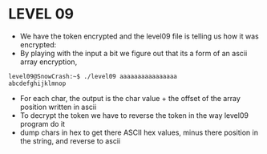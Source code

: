 # LEVEL 09

- We have the token encrypted and the level09 file is telling us how it was encrypted:
- By playing with the input a bit we figure out that its a form of an ascii array encryption, 

```
level09@SnowCrash:~$ ./level09 aaaaaaaaaaaaaaaa
abcdefghijklmnop
```

- For each char, the output is the char value + the offset of the array position written in ascii
- To decrypt the token we have to reverse the token in the way level09 program do it
- dump chars in hex to get there ASCII hex values, minus there position in the string, and reverse to ascii
